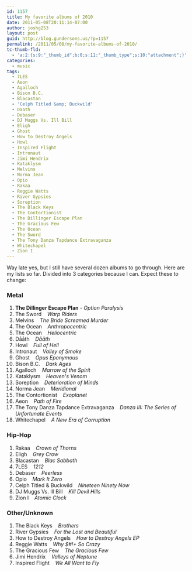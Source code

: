 ```yaml
---
id: 1157
title: My favorite albums of 2010
date: 2011-05-08T20:11:14-07:00
author: joshg253
layout: post
guid: http://blog.gundersons.us/?p=1157
permalink: /2011/05/08/my-favorite-albums-of-2010/
tc-thumb-fld:
  - 'a:2:{s:9:"_thumb_id";b:0;s:11:"_thumb_type";s:10:"attachment";}'
categories:
  - music
tags:
  - 7LES
  - Aeon
  - Agalloch
  - Bison B.C.
  - Blacastan
  - 'Celph Titled &amp; Buckwild'
  - Daath
  - Debaser
  - DJ Muggs Vs. Ill Bill
  - Eligh
  - Ghost
  - How to Destroy Angels
  - Howl
  - Inspired Flight
  - Intronaut
  - Jimi Hendrix
  - Kataklysm
  - Melvins
  - Norma Jean
  - Opio
  - Rakaa
  - Reggie Watts
  - River Gypsies
  - Soreption
  - The Black Keys
  - The Contortionist
  - The Dillinger Escape Plan
  - The Gracious Few
  - The Ocean
  - The Sword
  - The Tony Danza Tapdance Extravaganza
  - Whitechapel
  - Zion I
---
```

Way late yes, but I still have several dozen albums to go through. Here are my lists so far. Divided into 3 categories because I can. Expect these to change:
<!--more-->

<h3>Metal</h3>

<ol>
    <li><strong>The Dillinger Escape Plan</strong> - <em>Option Paralysis</em></li>
    <li>The Sword    <em>Warp Riders</em></li>
    <li>Melvins    <em>The Bride Screamed Murder</em></li>
    <li>The Ocean    <em>Anthropocentric</em></li>
    <li>The Ocean    <em>Heliocentric</em></li>
    <li>Dååth    <em>Dååth</em></li>
    <li>Howl    <em>Full of Hell</em></li>
    <li>Intronaut    <em>Valley of Smoke</em></li>
    <li>Ghost    <em>Opus Eponymous</em></li>
    <li>Bison B.C.    <em>Dark Ages</em></li>
    <li>Agalloch    <em>Marrow of the Spirit</em></li>
    <li>Kataklysm    <em>Heaven's Venom</em></li>
    <li>Soreption    <em>Deterioration of Minds</em></li>
    <li>Norma Jean    <em>Meridional</em></li>
    <li>The Contortionist    <em>Exoplanet</em></li>
    <li>Aeon    <em>Path of Fire</em></li>
    <li>The Tony Danza Tapdance Extravaganza    <em>Danza III: The Series of Unfortunate Events</em></li>
    <li>Whitechapel    <em>A New Era of Corruption</em></li>
</ol>

<h3>Hip-Hop</h3>

<ol>
    <li>Rakaa    <em>Crown of Thorns</em></li>
    <li>Eligh    <em>Grey Crow</em></li>
    <li>Blacastan    <em>Blac Sabbath</em></li>
    <li>7LES    <em>1212</em></li>
    <li>Debaser    <em>Peerless</em></li>
    <li>Opio    <em>Mark It Zero</em></li>
    <li>Celph Titled &amp; Buckwild    <em>Nineteen Ninety Now</em></li>
    <li>DJ Muggs Vs. Ill Bill    <em>Kill Devil Hills</em></li>
    <li>Zion I    <em>Atomic Clock</em></li>
</ol>

<h3>Other/Unknown</h3>

<ol>
    <li>The Black Keys    <em>Brothers</em></li>
    <li>River Gypsies    <em>For the Lost and Beautiful</em></li>
    <li>How to Destroy Angels    <em>How to Destroy Angels EP</em></li>
    <li>Reggie Watts    <em>Why $#!+ So Crazy</em></li>
    <li>The Gracious Few    <em>The Gracious Few</em></li>
    <li>Jimi Hendrix    <em>Valleys of Neptune</em></li>
    <li>Inspired Flight    <em>We All Want to Fly</em></li>
</ol>